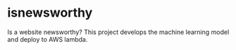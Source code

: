 # isnewsworthy
Is a website newsworthy? This project develops the machine learning model and deploy to AWS lambda.

